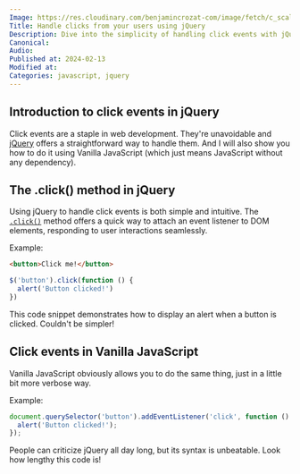```yaml
---
Image: https://res.cloudinary.com/benjamincrozat-com/image/fetch/c_scale,f_webp,q_auto,w_1200/https://github.com/benjamincrozat/content/assets/3613731/e4ed420c-e4f6-4ce9-b05a-994b89d39431
Title: Handle clicks from your users using jQuery
Description: Dive into the simplicity of handling click events with jQuery and learn how to achieve the same results using modern vanilla JavaScript.
Canonical:
Audio:
Published at: 2024-02-13
Modified at:
Categories: javascript, jquery
---
```


## Introduction to click events in jQuery

Click events are a staple in web development. They're unavoidable and [jQuery](https://jquery.com) offers a straightforward way to handle them. And I will also show you how to do it using Vanilla JavaScript (which just means JavaScript without any dependency).

## The .click() method in jQuery

Using jQuery to handle click events is both simple and intuitive. The [`.click()`](https://api.jquery.com/click/) method offers a quick way to attach an event listener to DOM elements, responding to user interactions seamlessly. 

Example:

```html
<button>Click me!</button>
```

```javascript
$('button').click(function () {
  alert('Button clicked!')
})
```

This code snippet demonstrates how to display an alert when a button is clicked. Couldn't be simpler!

## Click events in Vanilla JavaScript

Vanilla JavaScript obviously allows you to do the same thing, just in a little bit more verbose way.

Example:

```javascript
document.querySelector('button').addEventListener('click', function () {
  alert('Button clicked!');
});
```

People can criticize jQuery all day long, but its syntax is unbeatable. Look how lengthy this code is!
